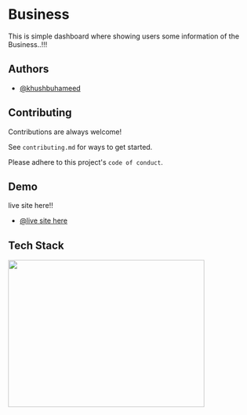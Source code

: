 
# Business
This is simple dashboard where showing users some information of the Business..!!!
## Authors

- [@khushbuhameed](https://github.com/khushbuhameed)



## Contributing

Contributions are always welcome!

See `contributing.md` for ways to get started.

Please adhere to this project's `code of conduct`.


## Demo

 live site here!!
- [@live site here](https://khushbuhameed.github.io/Business_Website/)
## Tech Stack


<img src ="https://yukiyuriweb.com/wp/wp-content/uploads/2021/04/HTML-CSS.png" height="300" width = "400">


